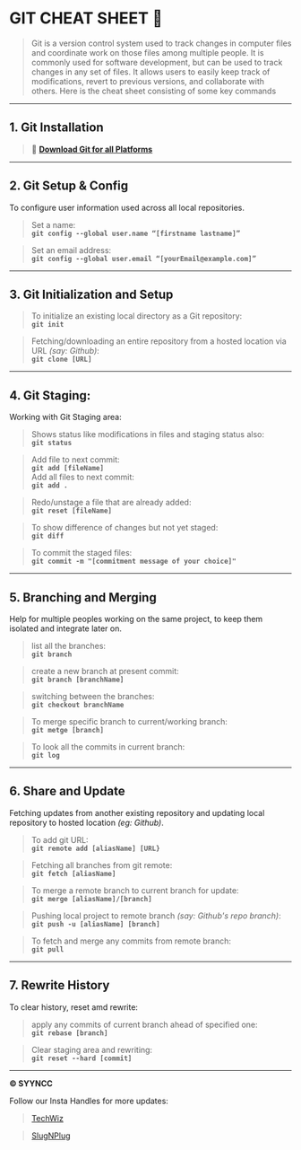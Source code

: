 # GIT CHEAT SHEET 📝

> Git is a version control system used to track changes in computer files and coordinate work on those files among multiple people. It is commonly used for software development, but can be used to track changes in any set of files. It allows users to easily keep track of modifications, revert to previous versions, and collaborate with others.
> Here is the cheat sheet consisting of some key commands

---

## 1. Git Installation

> 🔗 **[Download Git for all Platforms]("https://git-scm.com/downloads)**

---

## 2. Git Setup & Config

To configure user information used across all local repositories.

> Set a name: <br> **`git config --global user.name “[firstname lastname]”`**

> Set an email address: <br> **`git config --global user.email “[yourEmail@example.com]”`**

---

## 3. Git Initialization and Setup

> To initialize an existing local directory as a Git repository: <br> **`git init`**

> Fetching/downloading an entire repository from a hosted location via URL _(say: Github)_: <br> **`git clone [URL]`**

---

## 4. Git Staging:

Working with Git Staging area:

> Shows status like modifications in files and staging status also: <br> **`git status`**

> Add file to next commit: <br> **`git add [fileName]`** <br>
> Add all files to next commit: <br> **`git add .`**

> Redo/unstage a file that are already added: <br> **`git reset [fileName]`**

> To show difference of changes but not yet staged: <br> **`git diff`**

> To commit the staged files: <br> **`git commit -m "[commitment message of your choice]"`**

---

## 5. Branching and Merging

Help for multiple peoples working on the same project, to keep them isolated and integrate later on.

> list all the branches: <br> **`git branch`**

> create a new branch at present commit: <br> **`git branch [branchName]`**

> switching between the branches: <br> **`git checkout branchName`**

> To merge specific branch to current/working branch:<br> **`git metge [branch]`**

> To look all the commits in current branch: <br> **`git log`**

---

## 6. Share and Update

Fetching updates from another existing repository and updating local repository to hosted location _(eg: Github)_.

> To add git URL: <br> **`git remote add [aliasName] [URL}`**

> Fetching all branches from git remote: <br> **`git fetch [aliasName]`**

> To merge a remote branch to current branch for update: <br> **`git merge [aliasName]/[branch]`**

> Pushing local project to remote branch _(say: Github's repo branch)_: <br> **`git push -u [aliasName] [branch]`**

> To fetch and merge any commits from remote branch: <br> **`git pull`**

---

## 7. Rewrite History

To clear history, reset amd rewrite:

> apply any commits of current branch ahead of specified one: <br> **`git rebase [branch]`**

> Clear staging area and rewriting: <br> **`git reset --hard [commit]`**

---

**© SYYNCC**

Follow our Insta Handles for more updates:

> [TechWiz]("https://www.instagram.com/techwiz_rmp/)

> [SlugNPlug]("https://www.instagram.com/slugnplug/")
